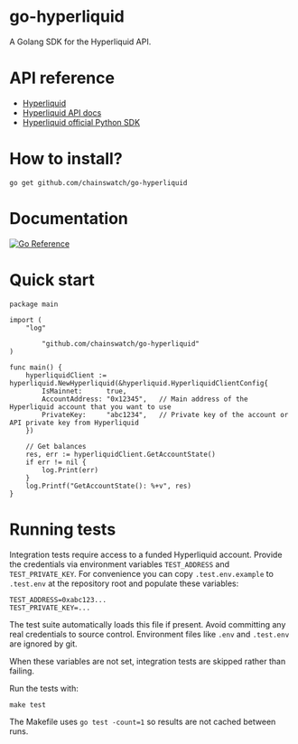 # go-hyperliquid
A Golang SDK for the Hyperliquid API.

# API reference
- [Hyperliquid](https://app.hyperliquid.xyz/)
- [Hyperliquid API docs](https://hyperliquid.gitbook.io/hyperliquid-docs/for-developers/api)
- [Hyperliquid official Python SDK](https://github.com/hyperliquid-dex/hyperliquid-python-sdk)

# How to install?
```
go get github.com/chainswatch/go-hyperliquid
```

# Documentation

[![Go Reference](https://pkg.go.dev/badge/github.com/chainswatch/go-hyperliquid.svg)](https://pkg.go.dev/github.com/chainswatch/go-hyperliquid)


# Quick start
```
package main

import (
	"log"

        "github.com/chainswatch/go-hyperliquid"
)

func main() {
	hyperliquidClient := hyperliquid.NewHyperliquid(&hyperliquid.HyperliquidClientConfig{
		IsMainnet:      true,
		AccountAddress: "0x12345",   // Main address of the Hyperliquid account that you want to use
		PrivateKey:     "abc1234",   // Private key of the account or API private key from Hyperliquid
	})

	// Get balances
	res, err := hyperliquidClient.GetAccountState()
	if err != nil {
		log.Print(err)
	}
	log.Printf("GetAccountState(): %+v", res)
}
```

# Running tests

Integration tests require access to a funded Hyperliquid account. Provide the credentials via environment variables `TEST_ADDRESS` and `TEST_PRIVATE_KEY`. For convenience you can copy `.test.env.example` to `.test.env` at the repository root and populate these variables:

```
TEST_ADDRESS=0xabc123...
TEST_PRIVATE_KEY=...
```

The test suite automatically loads this file if present. Avoid committing any real credentials to source control.
Environment files like `.env` and `.test.env` are ignored by git.

When these variables are not set, integration tests are skipped rather than failing.

Run the tests with:

```
make test
```

The Makefile uses `go test -count=1` so results are not cached between runs.


